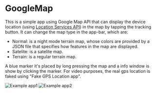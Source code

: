 GoogleMap
=============================

This is a simple app using Google Map API that can display the device location (using [Location Services API](https://developer.android.com/training/location/)) in the map by tapping the tracking button. It can change the map type in the app-bar, which are: 
  * Normal: is a night mode terrain map, whose colors are provided by a JSON file that specifies how features in the map are displayed.
  * Satelite: is a satelite map.
  * Terrain: is a regular terrain map.
  
A blue marker it's placed by long pressing the map and a info window is show by clicking the marker.
For video purposes, the real gps location is faked using "Fake GPS Location app".

![Example app1](https://rawgit.com/crisscaucott/Android-GoogleMap/master/screenshoots/map.gif) ![Example app2](https://rawgit.com/crisscaucott/Android-GoogleMap/master/screenshoots/map2.gif)
